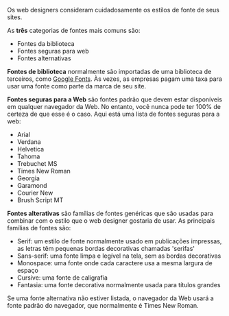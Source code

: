 Os web designers consideram cuidadosamente os estilos de fonte de seus sites.

As **três** categorias de fontes mais comuns são:

- Fontes da biblioteca
- Fontes seguras para web
- Fontes alternativas

**Fontes de biblioteca** normalmente são importadas de uma biblioteca de terceiros, como [Google Fonts](https://fonts.google.com/). Às vezes, as empresas pagam uma taxa para usar uma fonte como parte da marca de seu site.

**Fontes seguras para a Web** são fontes padrão que devem estar disponíveis em qualquer navegador da Web. No entanto, você nunca pode ter 100% de certeza de que esse é o caso. Aqui está uma lista de fontes seguras para a web:

- Arial
- Verdana
- Helvetica
- Tahoma
- Trebuchet MS
- Times New Roman
- Georgia
- Garamond
- Courier New
- Brush Script MT

**Fontes alterativas** são famílias de fontes genéricas que são usadas para combinar com o estilo que o web designer gostaria de usar. As principais famílias de fontes são:

- Serif: um estilo de fonte normalmente usado em publicações impressas, as letras têm pequenas bordas decorativas chamadas 'serifas'
- Sans-serif: uma fonte limpa e legível na tela, sem as bordas decorativas
- Monospace: uma fonte onde cada caractere usa a mesma largura de espaço
- Cursive: uma fonte de caligrafia
- Fantasia: uma fonte decorativa normalmente usada para títulos grandes

Se uma fonte alternativa não estiver listada, o navegador da Web usará a fonte padrão do navegador, que normalmente é Times New Roman.
